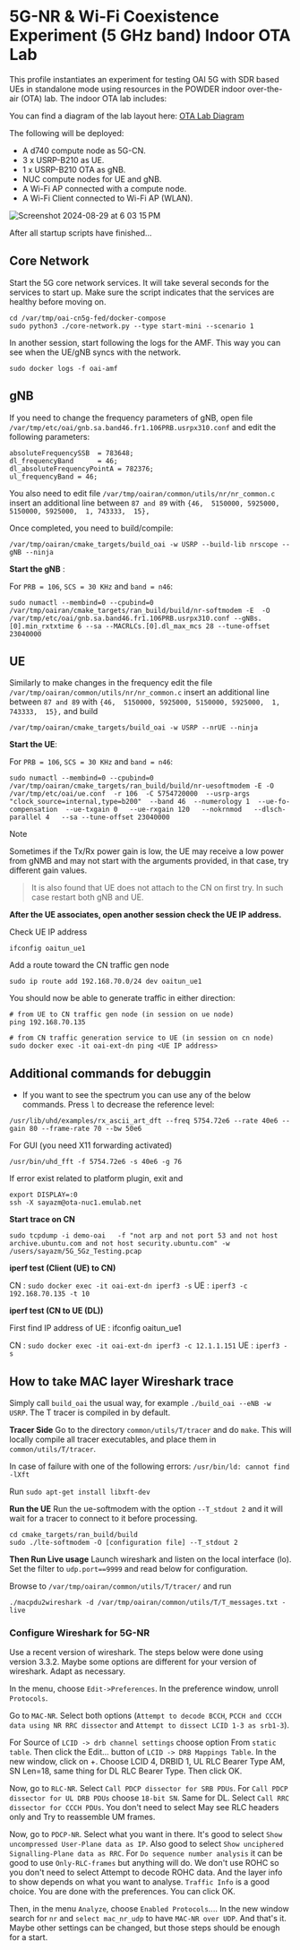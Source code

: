 # 5G-NR & Wi-Fi Coexistence Experiment (5 GHz band) Indoor OTA Lab

This profile instantiates an experiment for testing OAI 5G with SDR based UEs in
standalone mode using resources in the POWDER indoor over-the-air (OTA) lab.
The indoor OTA lab includes:

You can find a diagram of the lab layout here: [OTA Lab
Diagram](https://gitlab.flux.utah.edu/powderrenewpublic/powder-deployment/-/raw/master/diagrams/ota-lab.png)

The following will be deployed:

- A d740 compute node as 5G-CN.
- 3 x USRP-B210 as UE.
- 1 x USRP-B210 OTA as gNB.
- NUC compute nodes for UE and gNB.
- A Wi-Fi AP connected with a compute node.
- A Wi-Fi Client connected to Wi-Fi AP (WLAN).

![Screenshot 2024-08-29 at 6 03 15 PM](https://github.com/user-attachments/assets/81e08335-38ef-4ccd-8427-dc1daf907947)

After all startup scripts have finished...

## Core Network ##

Start the 5G core network services. It will take several seconds for the services to start up. Make sure the script indicates that the services are healthy before moving on.

```
cd /var/tmp/oai-cn5g-fed/docker-compose
sudo python3 ./core-network.py --type start-mini --scenario 1
```

In another session, start following the logs for the AMF. This way you can see when the UE/gNB syncs with the network.

```
sudo docker logs -f oai-amf
```

## gNB ##

If you need to change the frequency parameters of gNB, open file `/var/tmp/etc/oai/gnb.sa.band46.fr1.106PRB.usrpx310.conf` and edit the following parameters:
```
absoluteFrequencySSB  = 783648;
dl_frequencyBand      = 46;
dl_absoluteFrequencyPointA = 782376;
ul_frequencyBand = 46;
```

You also need to edit file `/var/tmp/oairan/common/utils/nr/nr_common.c` insert an additional line between `87 and 89` with `{46,  5150000, 5925000, 5150000, 5925000,  1, 743333,  15},`

Once completed, you need to build/compile:

```
/var/tmp/oairan/cmake_targets/build_oai -w USRP --build-lib nrscope --gNB --ninja
```

**Start the gNB** :

For ```PRB = 106```, ```SCS = 30 KHz``` and ```band = n46```:
```
sudo numactl --membind=0 --cpubind=0 /var/tmp/oairan/cmake_targets/ran_build/build/nr-softmodem -E  -O /var/tmp/etc/oai/gnb.sa.band46.fr1.106PRB.usrpx310.conf --gNBs.[0].min_rxtxtime 6 --sa --MACRLCs.[0].dl_max_mcs 28 --tune-offset 23040000
```

## UE ##

Similarly to make changes in the frequency edit the file `/var/tmp/oairan/common/utils/nr/nr_common.c` insert an additional line between `87 and 89` with `{46,  5150000, 5925000, 5150000, 5925000,  1, 743333,  15},` and build

```
/var/tmp/oairan/cmake_targets/build_oai -w USRP --nrUE --ninja 
```

**Start the UE**:

For ```PRB = 106```, ```SCS = 30 KHz``` and ```band = n46```:
```
sudo numactl --membind=0 --cpubind=0   /var/tmp/oairan/cmake_targets/ran_build/build/nr-uesoftmodem -E -O /var/tmp/etc/oai/ue.conf  -r 106  -C 5754720000  --usrp-args "clock_source=internal,type=b200"  --band 46  --numerology 1  --ue-fo-compensation  --ue-txgain 0   --ue-rxgain 120   --nokrnmod   --dlsch-parallel 4   --sa --tune-offset 23040000
```

> [!NOTE]
> Sometimes if the Tx/Rx power gain is low, the UE may receive a low power from gNMB and may not start with the arguments provided, in that case, try different gain values.

> It is also found that UE does not attach to the CN on first try. In such case restart both gNB and UE.

**After the UE associates, open another session check the UE IP address.**

Check UE IP address
```
ifconfig oaitun_ue1
```
Add a route toward the CN traffic gen node
```
sudo ip route add 192.168.70.0/24 dev oaitun_ue1
```

You should now be able to generate traffic in either direction:

```
# from UE to CN traffic gen node (in session on ue node)
ping 192.168.70.135

# from CN traffic generation service to UE (in session on cn node)
sudo docker exec -it oai-ext-dn ping <UE IP address>
```

## Additional commands for debuggin ##
- If you want to see the spectrum you can use any of the below commands. Press `l` to decrease the reference level:
```
/usr/lib/uhd/examples/rx_ascii_art_dft --freq 5754.72e6 --rate 40e6 --gain 80 --frame-rate 70 --bw 50e6
```

For GUI (you need X11 forwarding activated)
```
/usr/bin/uhd_fft -f 5754.72e6 -s 40e6 -g 76
```
If error exist related to platform plugin, exit and
```
export DISPLAY=:0
ssh -X sayazm@ota-nuc1.emulab.net
```


**Start trace on CN**

```sudo tcpdump -i demo-oai   -f "not arp and not port 53 and not host archive.ubuntu.com and not host security.ubuntu.com" -w /users/sayazm/5G_5Gz_Testing.pcap```


**iperf test (Client (UE) to CN)**

CN : `sudo docker exec -it oai-ext-dn iperf3 -s`
UE : `iperf3 -c 192.168.70.135 -t 10`


**iperf test (CN to UE (DL))**

First find IP address of UE : ifconfig oaitun_ue1

CN : `sudo docker exec -it oai-ext-dn iperf3 -c 12.1.1.151`
UE : `iperf3 -s`


## How to take MAC layer Wireshark trace ##

Simply call ```build_oai``` the usual way, for example ```./build_oai --eNB -w USRP```. The T tracer is compiled in by default.

**Tracer Side**
Go to the directory ```common/utils/T/tracer``` and do ```make```. This will locally compile all tracer executables, and place them in ```common/utils/T/tracer```. 

In case of failure with one of the following errors:
```/usr/bin/ld: cannot find -lXft```

Run
```sudo apt-get install libxft-dev```

**Run the UE**
Run the ue-softmodem with the option ```--T_stdout 2``` and it will wait for a tracer to connect to it before processing.
```
cd cmake_targets/ran_build/build
sudo ./lte-softmodem -O [configuration file] --T_stdout 2
```

**Then Run Live usage**
Launch wireshark and listen on the local interface (lo). Set the filter to ```udp.port==9999``` and read below for configuration.

Browse to ```/var/tmp/oairan/common/utils/T/tracer/``` and run
```
./macpdu2wireshark -d /var/tmp/oairan/common/utils/T/T_messages.txt -live
```


### Configure Wireshark for 5G-NR ###
Use a recent version of wireshark. The steps below were done using version 3.3.2. Maybe some options are different for your version of wireshark. Adapt as necessary.

In the menu, choose ```Edit->Preferences```. In the preference window, unroll ```Protocols```.

Go to ```MAC-NR```. Select both options (```Attempt to decode BCCH```, ```PCCH and CCCH data using NR RRC dissector``` and ```Attempt to dissect LCID 1-3 as srb1-3```).

For Source of ```LCID -> drb channel settings``` choose option From ```static table```. Then click the Edit... button of ```LCID -> DRB Mappings Table```. In the new window, click on +. Choose LCID 4, DRBID 1, UL RLC Bearer Type AM, SN Len=18, same thing for DL RLC Bearer Type. Then click OK.

Now, go to ```RLC-NR```. Select ```Call PDCP dissector for SRB PDUs```. For ```Call PDCP dissector for UL DRB PDUs``` choose ```18-bit SN```. Same for DL. Select ```Call RRC dissector for CCCH PDUs```. You don't need to select May see RLC headers only and Try to reassemble UM frames.

Now, go to ```PDCP-NR```. Select what you want in there. It's good to select ```Show uncompressed User-Plane data as IP```. Also good to select ```Show unciphered Signalling-Plane data as RRC```. For ```Do sequence number analysis``` it can be good to use ```Only-RLC-frames``` but anything will do. We don't use ROHC so you don't need to select Attempt to decode ROHC data. And the layer info to show depends on what you want to analyse. ```Traffic Info``` is a good choice. You are done with the preferences. You can click OK.

Then, in the menu ```Analyze```, choose ```Enabled Protocols```.... In the new window search for ```nr``` and ```select mac_nr_udp``` to have ```MAC-NR over UDP```. And that's it. Maybe other settings can be changed, but those steps should be
enough for a start.

